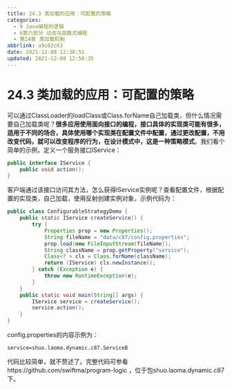 ```yaml
---
title: 24.3 类加载的应用：可配置的策略
categories:
  - 9 Java编程的逻辑
  - 6第六部分 动态与函数式编程
  - 第24章 类加载机制
abbrlink: a9c02c63
date: 2021-12-08 12:38:51
updated: 2021-12-08 12:50:35
---
```

# 24.3 类加载的应用：可配置的策略
可以通过ClassLoader的loadClass或Class.forName自己加载类，但什么情况需要自己加载类呢？**很多应用使用面向接口的编程，接口具体的实现类可能有很多，适用于不同的场合，具体使用哪个实现类在配置文件中配置，通过更改配置，不用改变代码，就可以改变程序的行为，在设计模式中，这是一种策略模式**。我们看个简单的示例，定义一个服务接口IService：

```java
public interface IService {
    public void action();
}
```

客户端通过该接口访问其方法，怎么获得IService实例呢？查看配置文件，根据配置的实现类，自己加载，使用反射创建实例对象，示例代码为：

```java
public class ConfigurableStrategyDemo {
    public static IService createService() {
        try {
            Properties prop = new Properties();
            String fileName = "data/c87/config.properties";
            prop.load(new FileInputStream(fileName));
            String className = prop.getProperty("service");
            Class<? > cls = Class.forName(className);
            return (IService) cls.newInstance();
        } catch (Exception e) {
            throw new RuntimeException(e);
        }
    }
    public static void main(String[] args) {
        IService service = createService();
        service.action();
    }
}
```

config.properties的内容示例为：

```
service=shuo.laoma.dynamic.c87.ServiceB
```

代码比较简单，就不赘述了。完整代码可参看https://github.com/swiftma/program-logic ，位于包shuo.laoma.dynamic.c87下。
